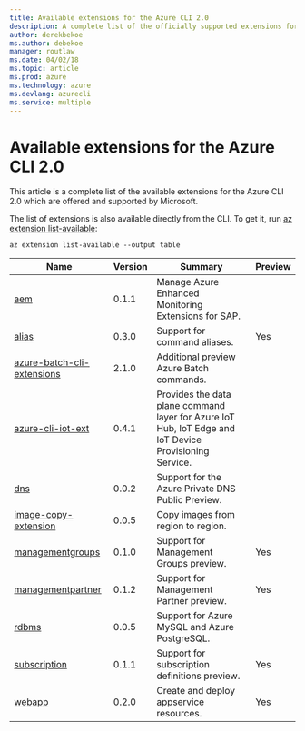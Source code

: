 ```yaml
---
title: Available extensions for the Azure CLI 2.0
description: A complete list of the officially supported extensions for the Azure CLI 2.0.
author: derekbekoe
ms.author: debekoe
manager: routlaw
ms.date: 04/02/18
ms.topic: article
ms.prod: azure
ms.technology: azure
ms.devlang: azurecli
ms.service: multiple
---
```


# Available extensions for the Azure CLI 2.0

This article is a complete list of the available extensions for the Azure CLI 2.0 which are offered and supported by Microsoft.

The list of extensions is also available directly from the CLI. To get it, run [az extension list-available](/cli/azure/extension#az-extension-list-available):

```azurecli
az extension list-available --output table
```

| Name | Version | Summary | Preview |
|------|---------|---------|---------|
| [aem](https://github.com/Azure/azure-cli-extensions) | 0.1.1 | Manage Azure Enhanced Monitoring Extensions for SAP. |  |
| [alias](https://github.com/Azure/azure-cli-extensions) | 0.3.0 | Support for command aliases. | Yes |
| [azure-batch-cli-extensions](https://github.com/Azure/azure-batch-cli-extensions) | 2.1.0 | Additional preview Azure Batch commands. |  |
| [azure-cli-iot-ext](https://github.com/azure/azure-iot-cli-extension) | 0.4.1 | Provides the data plane command layer for Azure IoT Hub, IoT Edge and IoT Device Provisioning Service. |  |
| [dns](https://github.com/Azure/azure-cli-extensions) | 0.0.2 | Support for the Azure Private DNS Public Preview. |  |
| [image-copy-extension](https://github.com/Azure/azure-cli-extensions) | 0.0.5 | Copy images from region to region. |  |
| [managementgroups](https://github.com/Azure/azure-cli-extensions) | 0.1.0 | Support for Management Groups preview. | Yes |
| [managementpartner](https://github.com/Azure/azure-cli-extensions) | 0.1.2 | Support for Management Partner preview. | Yes |
| [rdbms](https://github.com/Azure/azure-cli-extensions) | 0.0.5 | Support for Azure MySQL and Azure PostgreSQL. |  |
| [subscription](https://github.com/Azure/azure-cli-extensions) | 0.1.1 | Support for subscription definitions preview. | Yes |
| [webapp](https://github.com/Azure/azure-cli-extensions) | 0.2.0 | Create and deploy appservice resources. | Yes |
